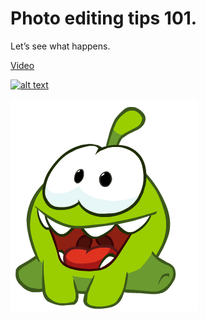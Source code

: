 # Photo editing tips 101.

Let’s see what happens.

[Video](./assets/videos/a1.MP4)

[![alt text](https://img.youtube.com/vi/yjSloVvy-iM/0.jpg)](https://www.youtube.com/watch?v=yjSloVvy-iM "title")

![Om nom is here to greet you.](./assets/images/omnom.gif)
